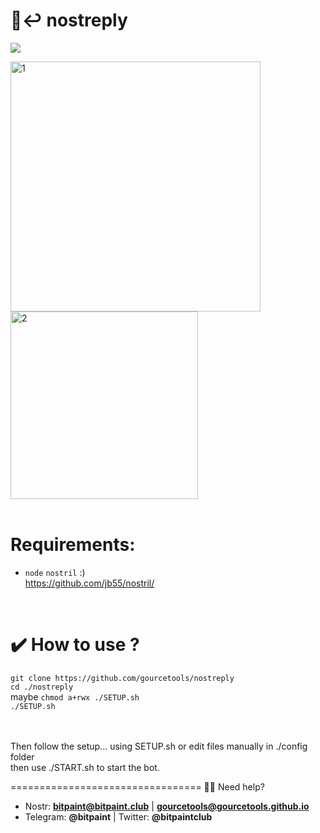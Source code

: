 # <b> 🤖↩️ nostreply</b><br>
<img src="https://img.shields.io/badge/License-MIT-orange.svg"> <br>

<img src="https://user-images.githubusercontent.com/120996278/213885338-11342fba-aa46-46a4-8102-e4f6900b463d.png" alt="1" width="400px"><br>
<img src="https://user-images.githubusercontent.com/120996278/213885654-2dd935e1-deec-4a21-a7e4-0bb25fd29a96.png" alt="2" width="300px"> 
<br> <br>

# <b>Requirements:</b><br>
- `node` `nostril`  :)  <br> https://github.com/jb55/nostril/
<br>

# <b>✔️ How to use ?</b><br>
`git clone https://github.com/gourcetools/nostreply` <br>
` cd ./nostreply ` <br>
 maybe ` chmod a+rwx ./SETUP.sh ` <br>
` ./SETUP.sh ` <br>

<br>
<br>
Then follow the setup... using SETUP.sh or edit files manually in ./config folder<br>
then use ./START.sh to start the bot.



=================================
🙋‍♂️ Need help? 
- Nostr: <b>bitpaint@bitpaint.club</b> | <b>gourcetools@gourcetools.github.io</b>
- Telegram: <b>@bitpaint</b> | Twitter: <b>@bitpaintclub<br></b>
